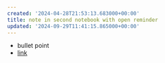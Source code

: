 ```yaml
---
created: '2024-04-28T21:53:13.683000+00:00'
title: note in second notebook with open reminder
updated: '2024-09-29T11:41:15.865000+00:00'
---
```


- bullet point
- [link](../My%20Notebook/Sample%20note%20with%20completed%20reminder.md)